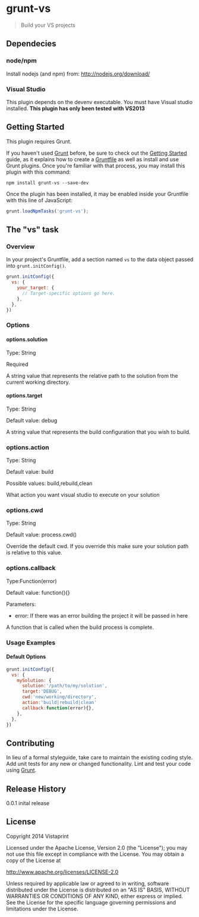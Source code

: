 # grunt-vs

> Build your VS projects
## Dependecies

### node/npm
  Install nodejs (and npm) from: http://nodejs.org/download/

### Visual Studio

  This plugin depends on the devenv executable. You must have Visual studio installed.
  **This plugin has only been tested with VS2013**

## Getting Started
This plugin requires Grunt.

If you haven't used [Grunt](http://gruntjs.com/) before, be sure to check out the [Getting Started](http://gruntjs.com/getting-started) guide, as it explains how to create a [Gruntfile](http://gruntjs.com/sample-gruntfile) as well as install and use Grunt plugins. Once you're familiar with that process, you may install this plugin with this command:

```shell
npm install grunt-vs --save-dev
```

Once the plugin has been installed, it may be enabled inside your Gruntfile with this line of JavaScript:

```js
grunt.loadNpmTasks('grunt-vs');
```

## The "vs" task

### Overview
In your project's Gruntfile, add a section named `vs` to the data object passed into `grunt.initConfig()`.

```js
grunt.initConfig({
  vs: {
    your_target: {
      // Target-specific options go here.
    },
  },
})
```

### Options


#### options.solution

Type: String

Required 

A string value that represents the relative path to the solution from the current working directory.

#### options.target

Type: String

Default value: debug

A string value that represents the build configuration that you wish to build.

### options.action

Type: String

Default value: build

Possible values: build,rebuild,clean

What action you want visual studio to execute on your solution

### options.cwd

Type: String

Default value: process.cwd()

Override the default cwd. If you override this make sure your solution path is relative to this value.

### options.callback

Type:Function(error)

Default value: function(){}

Parameters: 
- error: If there was an error building the project it will be passed in here

A function that is called when the build process is complete.


### Usage Examples

#### Default Options


```js
grunt.initConfig({
  vs: {
    mySolution: {
      solution:'/path/to/my/solution',  
      target:'DEBUG', 
      cwd:'new/working/directory', 
      action:'build|rebuild|clean'  
      callback:function(error){}, 
    },
  },
})
```



## Contributing
In lieu of a formal styleguide, take care to maintain the existing coding style. Add unit tests for any new or changed functionality. Lint and test your code using [Grunt](http://gruntjs.com/).

## Release History
0.0.1 inital release

## License
Copyright 2014 Vistaprint

Licensed under the Apache License, Version 2.0 (the "License");
you may not use this file except in compliance with the License.
You may obtain a copy of the License at

http://www.apache.org/licenses/LICENSE-2.0

Unless required by applicable law or agreed to in writing, software
distributed under the License is distributed on an "AS IS" BASIS,
WITHOUT WARRANTIES OR CONDITIONS OF ANY KIND, either express or implied.
See the License for the specific language governing permissions and
limitations under the License.
